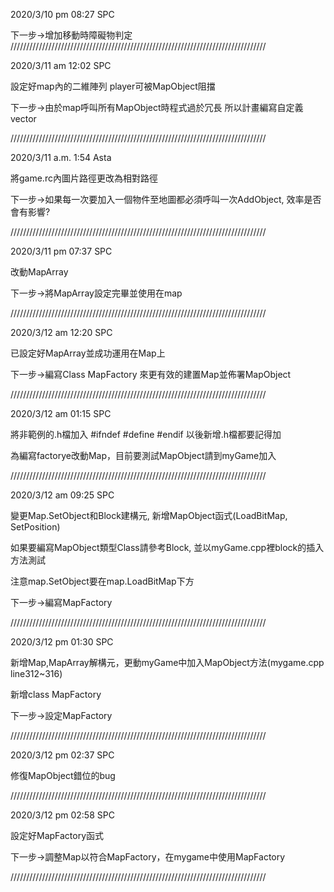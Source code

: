 2020/3/10 pm 08:27 SPC

下一步->增加移動時障礙物判定 
/////////////////////////////////////////////////////////////////////////////////

2020/3/11 am 12:02 SPC

設定好map內的二維陣列 player可被MapObject阻擋

下一步->由於map呼叫所有MapObject時程式過於冗長 所以計畫編寫自定義vector

/////////////////////////////////////////////////////////////////////////////////

2020/3/11 a.m. 1:54 Asta

將game.rc內圖片路徑更改為相對路徑

下一步->如果每一次要加入一個物件至地圖都必須呼叫一次AddObject, 效率是否會有影響?

/////////////////////////////////////////////////////////////////////////////////

2020/3/11 pm 07:37 SPC

改動MapArray

下一步->將MapArray設定完畢並使用在map

/////////////////////////////////////////////////////////////////////////////////

2020/3/12 am 12:20 SPC

已設定好MapArray並成功運用在Map上

下一步->編寫Class MapFactory 來更有效的建置Map並佈署MapObject

/////////////////////////////////////////////////////////////////////////////////

2020/3/12 am 01:15 SPC

將非範例的.h檔加入 	#ifndef	#define	#endif 以後新增.h檔都要記得加	

為編寫factorye改動Map，目前要測試MapObject請到myGame加入

/////////////////////////////////////////////////////////////////////////////////

2020/3/12 am 09:25 SPC

變更Map.SetObject和Block建構元, 新增MapObject函式(LoadBitMap, SetPosition)

如果要編寫MapObject類型Class請參考Block, 並以myGame.cpp裡block的插入方法測試

注意map.SetObject要在map.LoadBitMap下方

下一步->編寫MapFactory

/////////////////////////////////////////////////////////////////////////////////

2020/3/12 pm 01:30 SPC

新增Map,MapArray解構元，更動myGame中加入MapObject方法(mygame.cpp line312~316)

新增class MapFactory

下一步->設定MapFactory

/////////////////////////////////////////////////////////////////////////////////

2020/3/12 pm 02:37 SPC

修復MapObject錯位的bug

/////////////////////////////////////////////////////////////////////////////////

2020/3/12 pm 02:58 SPC

設定好MapFactory函式

下一步->調整Map以符合MapFactory，在mygame中使用MapFactory

/////////////////////////////////////////////////////////////////////////////////